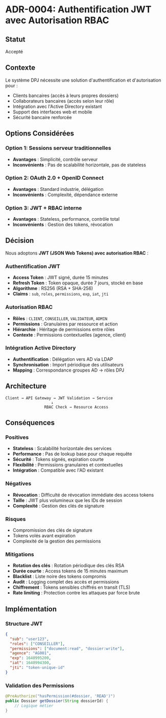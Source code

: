 # ADR-0004: Authentification JWT avec Autorisation RBAC

## Statut

Accepté

## Contexte

Le système DPJ nécessite une solution d'authentification et d'autorisation pour :
- Clients bancaires (accès à leurs propres dossiers)
- Collaborateurs bancaires (accès selon leur rôle)
- Intégration avec l'Active Directory existant
- Support des interfaces web et mobile
- Sécurité bancaire renforcée

## Options Considérées

### Option 1: Sessions serveur traditionnelles
- **Avantages** : Simplicité, contrôle serveur
- **Inconvénients** : Pas de scalabilité horizontale, pas de stateless

### Option 2: OAuth 2.0 + OpenID Connect
- **Avantages** : Standard industrie, délégation
- **Inconvénients** : Complexité, dépendance externe

### Option 3: JWT + RBAC interne
- **Avantages** : Stateless, performance, contrôle total
- **Inconvénients** : Gestion des tokens, révocation

## Décision

Nous adoptons **JWT (JSON Web Tokens) avec autorisation RBAC** :

### Authentification JWT
- **Access Token** : JWT signé, durée 15 minutes
- **Refresh Token** : Token opaque, durée 7 jours, stocké en base
- **Algorithme** : RS256 (RSA + SHA-256)
- **Claims** : `sub`, `roles`, `permissions`, `exp`, `iat`, `jti`

### Autorisation RBAC
- **Rôles** : `CLIENT`, `CONSEILLER`, `VALIDATEUR`, `ADMIN`
- **Permissions** : Granulaires par ressource et action
- **Hiérarchie** : Héritage de permissions entre rôles
- **Contexte** : Permissions contextuelles (agence, client)

### Intégration Active Directory
- **Authentification** : Délégation vers AD via LDAP
- **Synchronisation** : Import périodique des utilisateurs
- **Mapping** : Correspondance groupes AD → rôles DPJ

## Architecture

```
Client → API Gateway → JWT Validation → Service
                    ↓
                 RBAC Check → Resource Access
```

## Conséquences

### Positives
- **Stateless** : Scalabilité horizontale des services
- **Performance** : Pas de lookup base pour chaque requête
- **Sécurité** : Tokens signés, expiration courte
- **Flexibilité** : Permissions granulaires et contextuelles
- **Intégration** : Compatible avec l'AD existant

### Négatives
- **Révocation** : Difficulté de révocation immédiate des access tokens
- **Taille** : JWT plus volumineux que les IDs de session
- **Complexité** : Gestion des clés de signature

### Risques
- Compromission des clés de signature
- Tokens volés avant expiration
- Complexité de la gestion des permissions

### Mitigations
- **Rotation des clés** : Rotation périodique des clés RSA
- **Durée courte** : Access tokens de 15 minutes maximum
- **Blacklist** : Liste noire des tokens compromis
- **Audit** : Logging complet des accès et permissions
- **Chiffrement** : Tokens sensibles chiffrés en transit (TLS)
- **Rate limiting** : Protection contre les attaques par force brute

## Implémentation

### Structure JWT
```json
{
  "sub": "user123",
  "roles": ["CONSEILLER"],
  "permissions": ["document:read", "dossier:write"],
  "agence": "AG001",
  "exp": 1640995200,
  "iat": 1640994300,
  "jti": "token-unique-id"
}
```

### Validation des Permissions
```java
@PreAuthorize("hasPermission(#dossier, 'READ')")
public Dossier getDossier(String dossierId) {
    // Logique métier
}